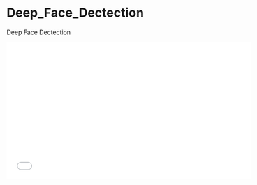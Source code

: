 # Deep_Face_Dectection
Deep Face Dectection


<iframe width="560" height="315" src="[https://www.youtube.com/embed/VIDEO_ID](https://youtu.be/Og747T1pxHo)" frameborder="0" allowfullscreen></iframe>
